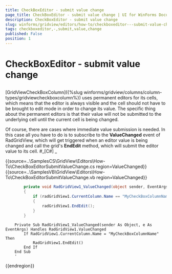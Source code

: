 ```yaml
---
title: CheckBoxEditor - submit value change
page_title: CheckBoxEditor - submit value change | UI for WinForms Documentation
description: CheckBoxEditor - submit value change
slug: winforms/gridview/editors/how-to/checkboxeditor---submit-value-change
tags: checkboxeditor,-,submit,value,change
published: False
position: 1
---
```


# CheckBoxEditor - submit value change



## 

[GridViewCheckBoxColumn]({%slug winforms/gridview/columns/column-types/gridviewcheckboxcolumn%})
          uses permanent editors for its cells, which means that the editor is always visible and the cell should not have to
          be brought to edit mode in order to change its value. The specific thing about the permanent editors is that their
          value will not be submitted to the underlying cell until the current cell is being changed.
        

Of course, there are cases where immediate value submission is needed. In this case all you have to do is to subscribe to
          the __ValueChanged__ event of RadGridView, which will get triggered when an editor value is being 
          changed and call the grid's __EndEdit__ method, which will submit the editor value to its cell.
        #_[C#] _

	



{{source=..\SamplesCS\GridView\Editors\How-To\CheckBoxEditorSubmitValueChange.cs region=ValueChanged}} 
{{source=..\SamplesVB\GridView\Editors\How-To\CheckBoxEditorSubmitValueChange.vb region=ValueChanged}} 

````C#
        private void RadGridView1_ValueChanged(object sender, EventArgs e)
        {
            if (radGridView1.CurrentColumn.Name == "MyCheckBoxColumnName")
            {
                radGridView1.EndEdit();
            }
        }
````
````VB.NET
    Private Sub RadGridView1_ValueChanged(sender As Object, e As EventArgs) Handles RadGridView1.ValueChanged
        If RadGridView1.CurrentColumn.Name = "MyCheckBoxColumnName" Then
            RadGridView1.EndEdit()
        End If
    End Sub
    '
````

{{endregion}} 



